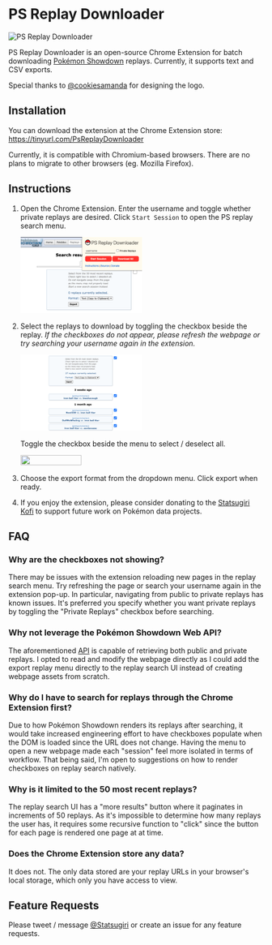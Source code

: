 # PS Replay Downloader

![PS Replay Downloader](./images/assets/ps_replay_downloader_128.png)

PS Replay Downloader is an open-source Chrome Extension for
batch downloading [Pokémon Showdown](https://pokemonshowdown.com/) replays. Currently, it supports text and CSV exports.

Special thanks to [@cookiesamanda](https://twitter.com/cookiesamanda) for designing the logo.


## Installation
You can download the extension at the Chrome Extension store: https://tinyurl.com/PsReplayDownloader

Currently, it is compatible with Chromium-based browsers. There are no plans to migrate to other browsers (eg. Mozilla Firefox).

## Instructions

1. Open the Chrome Extension. Enter the username and toggle whether private replays are desired. Click `Start Session` to open the PS replay search menu.

    <img src="./images/readme/readme_1.png " width=50% height=50%>

2. Select the replays to download by toggling the checkbox beside the replay. *If the checkboxes do not appear, please refresh the webpage or try searching your username again in the extension.*

    <img src="./images/readme/readme_2.png " width=50% height=50%>

    Toggle the checkbox beside the menu to select / deselect all.

    <img src="./images/readme/readme_3.png " width=50% height=50%>

3. Choose the export format from the dropdown menu. Click export when ready.
4. If you enjoy the extension, please consider donating to the [Statsugiri Kofi](https://ko-fi.com/statsugiri) to support future work on Pokémon data projects.

## FAQ

### Why are the checkboxes not showing?
There may be issues with the extension reloading new pages in the replay search menu. Try refreshing the page or search your username again in the extension pop-up. In particular, navigating from public to private replays has known issues. It's preferred you specify whether you want private replays by toggling the "Private Replays" checkbox before searching.

### Why not leverage the Pokémon Showdown Web API?

The aforementioned [API](https://github.com/smogon/pokemon-showdown-client/blob/master/WEB-API.md) is capable of retrieving both public and private replays. I opted to read and modify the webpage directly as I could add the export replay menu directly to the replay search UI instead of creating webpage assets from scratch.

### Why do I have to search for replays through the Chrome Extension first?

Due to how Pokémon Showdown renders its replays after searching, it would take increased engineering effort to have checkboxes populate when the DOM is loaded since the URL does not change. Having the menu to open a new webpage made each "session" feel more isolated in terms of workflow. That being said, I'm open to suggestions on how to render checkboxes on replay search natively.

### Why is it limited to the 50 most recent replays?

The replay search UI has a "more results" button where it paginates in increments of 50 replays. As it's impossible to determine how many replays the user has, it requires some recursive function to "click" since the button for each page is rendered one page at at time.

### Does the Chrome Extension store any data?

It does not. The only data stored are your replay URLs in your browser's local storage, which only you have access to view.

## Feature Requests

Please tweet / message [@Statsugiri](https://twitter.com/Statsugiri) or create an issue for any feature requests.
